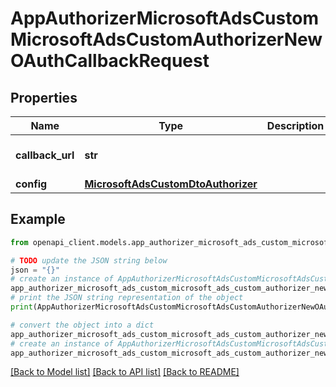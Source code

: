 # AppAuthorizerMicrosoftAdsCustomMicrosoftAdsCustomAuthorizerNewOAuthCallbackRequest


## Properties

Name | Type | Description | Notes
------------ | ------------- | ------------- | -------------
**callback_url** | **str** |  | [optional] [default to 'https://my.app.com/callback?code=aaaaBBBBccc1234']
**config** | [**MicrosoftAdsCustomDtoAuthorizer**](MicrosoftAdsCustomDtoAuthorizer.md) |  | [optional] 

## Example

```python
from openapi_client.models.app_authorizer_microsoft_ads_custom_microsoft_ads_custom_authorizer_new_o_auth_callback_request import AppAuthorizerMicrosoftAdsCustomMicrosoftAdsCustomAuthorizerNewOAuthCallbackRequest

# TODO update the JSON string below
json = "{}"
# create an instance of AppAuthorizerMicrosoftAdsCustomMicrosoftAdsCustomAuthorizerNewOAuthCallbackRequest from a JSON string
app_authorizer_microsoft_ads_custom_microsoft_ads_custom_authorizer_new_o_auth_callback_request_instance = AppAuthorizerMicrosoftAdsCustomMicrosoftAdsCustomAuthorizerNewOAuthCallbackRequest.from_json(json)
# print the JSON string representation of the object
print(AppAuthorizerMicrosoftAdsCustomMicrosoftAdsCustomAuthorizerNewOAuthCallbackRequest.to_json())

# convert the object into a dict
app_authorizer_microsoft_ads_custom_microsoft_ads_custom_authorizer_new_o_auth_callback_request_dict = app_authorizer_microsoft_ads_custom_microsoft_ads_custom_authorizer_new_o_auth_callback_request_instance.to_dict()
# create an instance of AppAuthorizerMicrosoftAdsCustomMicrosoftAdsCustomAuthorizerNewOAuthCallbackRequest from a dict
app_authorizer_microsoft_ads_custom_microsoft_ads_custom_authorizer_new_o_auth_callback_request_from_dict = AppAuthorizerMicrosoftAdsCustomMicrosoftAdsCustomAuthorizerNewOAuthCallbackRequest.from_dict(app_authorizer_microsoft_ads_custom_microsoft_ads_custom_authorizer_new_o_auth_callback_request_dict)
```
[[Back to Model list]](../README.md#documentation-for-models) [[Back to API list]](../README.md#documentation-for-api-endpoints) [[Back to README]](../README.md)


